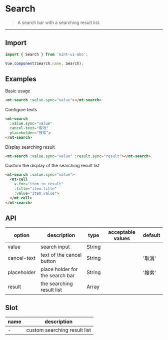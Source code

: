 # Search

> A search bar with a searching result list.

----------

## Import

```javascript
import { Search } from 'mint-ui-abc';

Vue.component(Search.name, Search);
```

## Examples

Basic usage

```html
<mt-search :value.sync="value"></mt-search>
```

Configure texts

```html
<mt-search
  :value.sync="value"
  cancel-text="取消"
  placeholder="搜索">
</mt-search>
```

Display searching result
```html
<mt-search :value.sync="value" :result.sync="result"></mt-search>
```

Custom the display of the searching result list
```html
<mt-search :value.sync="value">
  <mt-cell
    v-for="item in result"
    :title="item.title"
    :value="item.value">
  </mt-cell>
</mt-search>
```



## API

| option | description | type | acceptable values | default |
|------|-------|---------|-------|--------|
| value | search input  | String | |   |
|cancel-text | text of the cancel button | String | | '取消' |
|placeholder | place holder for the search bar  | String | | '搜索' |
| result | the searching result list | Array | | |

## Slot

| name | description |
|------|--------|
| - | custom searching result list|

